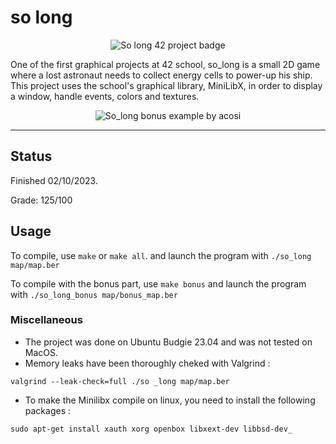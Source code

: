 # so long

<p align="center">
  <img src="https://github.com/ArenKae/42-badges/blob/main/so_longe.png" alt="So long 42 project badge"/>
</p>

One of the first graphical projects at 42 school, so_long is a small 2D game where a lost astronaut needs to collect energy cells to power-up his ship. This project uses the school's graphical library, MiniLibX, in order to display a window, handle events, colors and textures.

<p align="center">
  <img src="https://github.com/ArenKae/42-badges/blob/main/screens/so_long.PNG" alt="So_long bonus example by acosi">
</p>

---

## Status
Finished 02/10/2023.

Grade: 125/100

## Usage
To compile, use ```make``` or ```make all```. and launch the program with ```./so_long map/map.ber```

To compile with the bonus part, use ```make bonus``` and launch the program with ```./so_long_bonus map/bonus_map.ber```

### Miscellaneous
- The project was done on Ubuntu Budgie 23.04 and was not tested on MacOS.
- Memory leaks have been thoroughly cheked with Valgrind :
```
valgrind --leak-check=full ./so _long map/map.ber
```
- To make the Minilibx compile on linux, you need to install the following packages :
```
sudo apt-get install xauth xorg openbox libxext-dev libbsd-dev_
```